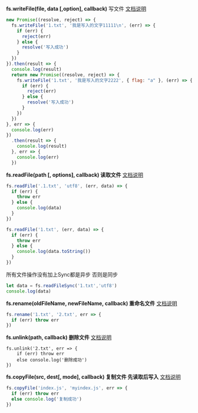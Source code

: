 **fs.writeFile(file, data [,option], callback)**  写文件  [文档说明](http://nodejs.cn/api/fs.html#fs_fs_writefile_file_data_options_callback)

```js
new Promise((resolve, reject) => {
  fs.writeFile('1.txt', '我是写入的文字11111\n', (err) => {
    if (err) {
      reject(err)
    } else {
      resolve('写入成功')
    }
  })
}).then(result => {
  console.log(result)
  return new Promise((resolve, reject) => {
    fs.writeFile('1.txt', '我是写入的文字2222', { flag: "a" }, (err) => {
      if (err) {
        reject(err)
      } else {
        resolve('写入成功')
      }
    })
  })
}, err => {
  console.log(err)
})
  .then(result => {
    console.log(result)
  }, err => {
    console.log(err)
  })
```

**fs.readFile(path [, options], callback)  读取文件**  [文档说明](http://nodejs.cn/api/fs.html#fs_fs_readfile_path_options_callback)

```js
fs.readFile('.1.txt', 'utf8', (err, data) => {
  if (err) {
    throw err
  } else {
    console.log(data)
  }
})

fs.readFile('1.txt', (err, data) => {
  if (err) {
    throw err
  } else {
    console.log(data.toString())
  }
})
```

所有文件操作没有加上Sync都是异步 否则是同步

```js
let data = fs.readFileSync('1.txt','utf8')
console.log(data)
```

**fs.rename(oldFileName, newFileName, callback)  重命名文件**  [文档说明](http://nodejs.cn/api/fs.html#fs_fs_rename_oldpath_newpath_callback)

```js
fs.rename('1.txt', '2.txt', err => {
  if (err) throw err
})
```

**fs.unlink(path, callback)  删除文件**  [文档说明](http://nodejs.cn/api/fs.html#fs_fs_unlink_path_callback)

```
fs.unlink('2.txt', err => {
	if (err) throw err
	else console.log('删除成功')
})
```

**fs.copyFile(src, dest[, mode], callback) 复制文件  先读取后写入** [文档说明](http://nodejs.cn/api/fs.html#fs_fs_copyfile_src_dest_mode_callback)

```js
fs.copyFile('index.js', 'myindex.js', err => {
  if (err) throw err
  else console.log('复制成功')
})
```

